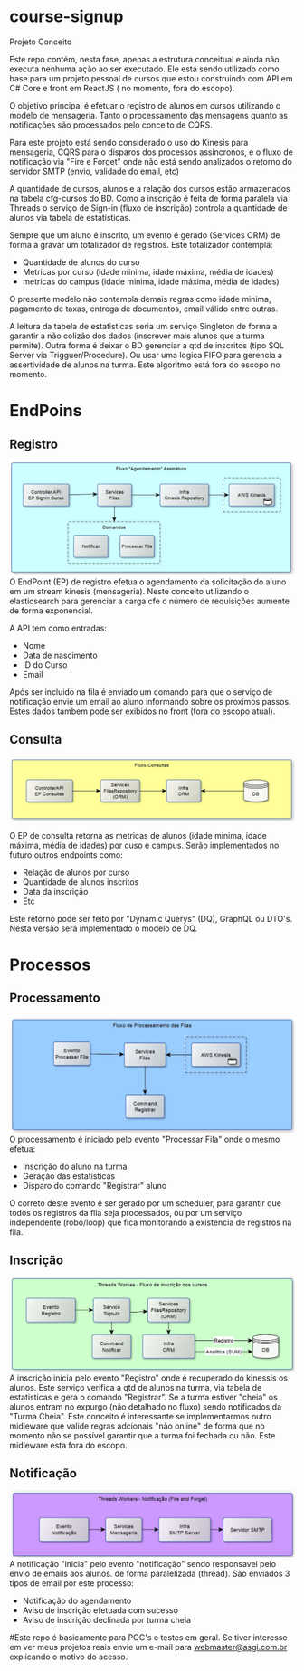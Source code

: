 # course-signup

Projeto Conceito

Este repo contém, nesta fase, apenas a estrutura conceitual e ainda não executa nenhuma ação ao ser executado. Ele está sendo utilizado como base para um projeto pessoal de cursos que estou construindo com API em C# Core e front em ReactJS ( no momento, fora do escopo). 

O objetivo principal é efetuar o registro de alunos em cursos utilizando o modelo de mensageria. Tanto o processamento das mensagens quanto as notificações são processados pelo conceito de CQRS.

Para este projeto está sendo considerado o uso do Kinesis para mensageria, CQRS para o disparos dos processos assincronos, e o fluxo de notificação via "Fire e Forget" onde não está sendo analizados o retorno do servidor SMTP (envio, validade do email, etc)

A quantidade de cursos, alunos e a relação dos cursos estão armazenados na tabela cfg-cursos do BD. Como a inscrição é feita de forma paralela via Threads o serviço de Sign-in (fluxo de inscrição) controla a quantidade de alunos via tabela de estatisticas.

Sempre que um aluno é inscrito, um evento é gerado (Services ORM) de forma a gravar um totalizador de registros. Este totalizador contempla:
- Quantidade de alunos do curso
- Metricas por curso (idade minima, idade máxima, média de idades)
- metricas do campus (idade minima, idade máxima, média de idades)

O presente modelo não contempla demais regras como idade minima, pagamento de taxas, entrega de documentos, email válido entre outras.

A leitura da tabela de estatisticas seria um serviço Singleton de forma a garantir a não colizão dos dados (inscrever mais alunos que a turma permite). Outra forma é deixar o BD gerenciar a qtd de inscritos (tipo SQL Server via Trigguer/Procedure). Ou usar uma logica FIFO para gerencia a assertividade de alunos na turma. Este algoritmo está fora do escopo no momento.

# EndPoins
## Registro
![Alt text](/course-signup-api/img/endpoints.JPG?raw=true "endpoints")
O EndPoint (EP) de registro efetua o agendamento da solicitação do aluno em um stream kinesis (mensageria). Neste conceito utilizando o elasticsearch para gerenciar a carga cfe o número de requisições aumente de forma exponencial.

A API tem como entradas:
- Nome
- Data de nascimento
- ID do Curso
- Email

Após ser incluido na fila é enviado um comando para que o serviço de notificação envie um email ao aluno informando sobre os proximos passos. Estes dados tambem pode ser exibidos no front (fora do escopo atual).

## Consulta
![Alt text](/course-signup-api/img/consultas.JPG?raw=true "consultas")

O EP de consulta retorna as metricas de alunos  (idade minima, idade máxima, média de idades) por cuso e campus. Serão implementados no futuro outros endpoints como:
- Relação de alunos por curso
- Quantidade de alunos inscritos
- Data da inscrição
- Etc

Este retorno pode ser feito por "Dynamic Querys" (DQ), GraphQL ou DTO's. Nesta versão será implementado o modelo de DQ.

# Processos

## Processamento
![Alt text](/course-signup-api/img/processamento-filas.JPG?raw=true "processamento")
O processamento é iniciado pelo evento "Processar Fila" onde o mesmo efetua:
- Inscrição do aluno na turma
- Geração das estatisticas
- Disparo do comando "Registrar" aluno

O correto deste evento é ser gerado por um scheduler, para garantir que todos os registros da fila seja processados, ou por um serviço independente (robo/loop) que fica monitorando a existencia de registros na fila.

## Inscrição
![Alt text](/course-signup-api/img/inscreicao.JPG?raw=true "inscricao")
A inscrição inicia pelo evento "Registro" onde é recuperado do kinessis os alunos. Este serviço verifica a qtd de alunos na turma, via tabela de estatisticas e gera o comando "Registrar". Se a turma estiver "cheia" os alunos entram no expurgo (não detalhado no fluxo) sendo notificados da "Turma Cheia". Este conceito é interessante se implementarmos outro midleware que valide regras adcionais "não online" de forma que no momento não se possível garantir que a turma foi fechada ou não. Este midleware esta fora do escopo.

## Notificação
![Alt text](/course-signup-api/img/notificacao.JPG?raw=true "notificacao")
A notificação "inicia" pelo evento "notificação" sendo responsavel pelo envio de emails aos alunos. de forma paralelizada (thread). São enviados 3 tipos de email por este processo:
- Notificação do agendamento
- Aviso de inscrição efetuada com sucesso
- Aviso de inscrição declinada por turma cheia

#Este repo é basicamente para POC's e testes em geral. Se tiver interesse em ver meus projetos reais envie um e-mail para webmaster@asgi.com.br explicando o motivo do acesso.
